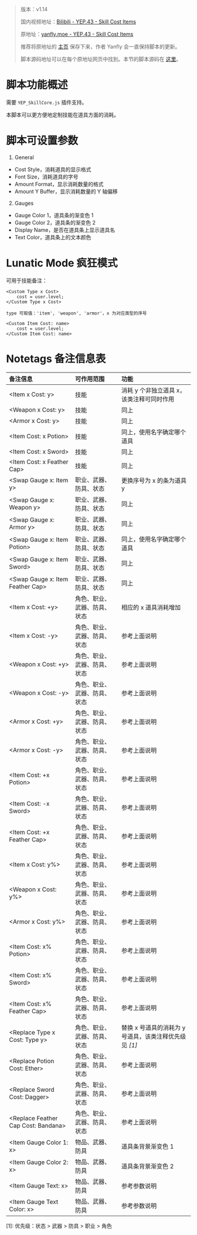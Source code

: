 > 版本：v1.14
>
> 国内视频地址：[Bilibili - YEP.43 - Skill Cost Items](https://www.bilibili.com/video/av3174787/#page=33)
>
> 原地址：[yanfly.moe - YEP.43 - Skill Cost Items](http://yanfly.moe/2015/11/07/yep-25-damage-core/)
> 
> 推荐将原地址的 [主页](http://yanfly.moe/yep/) 保存下来，作者 Yanfly 会一直保持脚本的更新。
> 
> 脚本源码地址可以在每个原地址网页中找到。本节的脚本源码在 [这里](https://www.dropbox.com/s/n61f8mloum1swql/YEP_X_SkillCostItems.js?dl=0)。

# 脚本功能概述

需要 `YEP_SkillCore.js` 插件支持。

本脚本可以更方便地定制技能在道具方面的消耗。

# 脚本可设置参数

1. General

- Cost Style，消耗道具的显示格式
- Font Size，消耗道具的字号
- Amount Format，显示消耗数量的格式
- Amount Y Buffer，显示消耗数量的 Y 轴偏移

2. Gauges

- Gauge Color 1，道具条的渐变色 1
- Gauge Color 2，道具条的渐变色 2
- Display Name，是否在道具条上显示道具名
- Text Color，道具条上的文本颜色

# Lunatic Mode 疯狂模式

可用于技能备注：
```
<Custom Type x Cost>
    cost = user.level;
</Custom Type x Cost>

type 可取值：'item', 'weapon', 'armor'，x 为对应类型的序号

<Custom Item Cost: name>
    cost = user.level;
</Custom Item Cost: name>
```

# Notetags 备注信息表

备注信息|可作用范围|功能
:-|:-|:-
&lt;Item x Cost: y>|技能|消耗 y 个非独立道具 x，该类注释可同时作用
&lt;Weapon x Cost: y>|技能|同上
&lt;Armor x Cost: y>|技能|同上
&lt;Item Cost: x Potion>|技能|同上，使用名字确定哪个道具
&lt;Item Cost: x Sword>|技能|同上
&lt;Item Cost: x Feather Cap>|技能|同上
&lt;Swap Gauge x: Item y>|职业、武器、防具、状态|更换序号为 x 的条为道具 y
&lt;Swap Gauge x: Weapon y>|职业、武器、防具、状态|同上
&lt;Swap Gauge x: Armor y>|职业、武器、防具、状态|同上
&lt;Swap Gauge x: Item Potion>|职业、武器、防具、状态|同上，使用名字确定哪个道具
&lt;Swap Gauge x: Item Sword>|职业、武器、防具、状态|同上
&lt;Swap Gauge x: Item Feather Cap>|职业、武器、防具、状态|同上
&lt;Item x Cost: +y>|角色、职业、武器、防具、状态|相应的 x 道具消耗增加
&lt;Item x Cost: -y>|角色、职业、武器、防具、状态|参考上面说明
&lt;Weapon x Cost: +y>|角色、职业、武器、防具、状态|参考上面说明
&lt;Weapon x Cost: -y>|角色、职业、武器、防具、状态|参考上面说明
&lt;Armor x Cost: +y>|角色、职业、武器、防具、状态|参考上面说明
&lt;Armor x Cost: -y>|角色、职业、武器、防具、状态|参考上面说明
&lt;Item Cost: +x Potion>|角色、职业、武器、防具、状态|参考上面说明
&lt;Item Cost: -x Sword>|角色、职业、武器、防具、状态|参考上面说明
&lt;Item Cost: +x Feather Cap>|角色、职业、武器、防具、状态|参考上面说明
&lt;Item x Cost: y%>|角色、职业、武器、防具、状态|参考上面说明
&lt;Weapon x Cost: y%>|角色、职业、武器、防具、状态|参考上面说明
&lt;Armor x Cost: y%>|角色、职业、武器、防具、状态|参考上面说明
&lt;Item Cost: x% Potion>|角色、职业、武器、防具、状态|参考上面说明
&lt;Item Cost: x% Sword>|角色、职业、武器、防具、状态|参考上面说明
&lt;Item Cost: x% Feather Cap>|角色、职业、武器、防具、状态|参考上面说明
&lt;Replace Type x Cost: Type y>|角色、职业、武器、防具、状态|替换 x 号道具的消耗为 y 号道具，该类注释优先级见 *[1]*
&lt;Replace Potion Cost: Ether>|角色、职业、武器、防具、状态|参考上面说明
&lt;Replace Sword Cost: Dagger>|角色、职业、武器、防具、状态|参考上面说明
&lt;Replace Feather Cap Cost: Bandana>|角色、职业、武器、防具、状态|参考上面说明
&lt;Item Gauge Color 1: x>|物品、武器、防具|道具条背景渐变色 1
&lt;Item Gauge Color 2: x>|物品、武器、防具|道具条背景渐变色 2
&lt;Item Gauge Text: x>|物品、武器、防具|参考参数说明
&lt;Item Gauge Text Color: x>|物品、武器、防具|参考参数说明

\[1]: 优先级：状态 > 武器 > 防具 > 职业 > 角色
